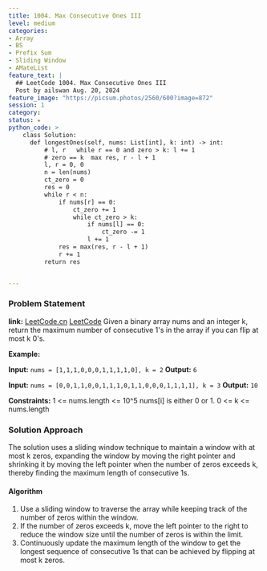 ```yaml
---
title: 1004. Max Consecutive Ones III
level: medium
categories:
- Array
- BS
- Prefix Sum
- Sliding Window
- AMateList
feature_text: |
  ## LeetCode 1004. Max Consecutive Ones III
  Post by ailswan Aug. 20, 2024
feature_image: "https://picsum.photos/2560/600?image=872"
session: 1
category:
status: ★
python_code: >
    class Solution:
      def longestOnes(self, nums: List[int], k: int) -> int:
          # l, r   while r == 0 and zero > k: l += 1  
          # zero == k  max res, r - l + 1
          l, r = 0, 0
          n = len(nums)
          ct_zero = 0
          res = 0
          while r < n:
              if nums[r] == 0:
                  ct_zero += 1
                  while ct_zero > k:
                      if nums[l] == 0:
                          ct_zero -= 1
                      l += 1
              res = max(res, r - l + 1)
              r += 1
          return res


---
```


### Problem Statement
**link:**
[LeetCode.cn](https://leetcode.cn/problems/max-consecutive-ones-iii/)
[LeetCode](https://leetcode.com/max-consecutive-ones-iii/)
Given a binary array nums and an integer k, return the maximum number of consecutive 1's in the array if you can flip at most k 0's.

**Example:**

**Input:** `nums = [1,1,1,0,0,0,1,1,1,1,0], k = 2`
**Output:** `6`

**Input:** `nums = [0,0,1,1,0,0,1,1,1,0,1,1,0,0,0,1,1,1,1], k = 3`
**Output:** `10`

**Constraints:**
1 <= nums.length <= 10^5
nums[i] is either 0 or 1.
0 <= k <= nums.length

### Solution Approach
The solution uses a sliding window technique to maintain a window with at most k zeros, expanding the window by moving the right pointer and shrinking it by moving the left pointer when the number of zeros exceeds k, thereby finding the maximum length of consecutive 1s.

#### Algorithm
1. Use a sliding window to traverse the array while keeping track of the number of zeros within the window.
2. If the number of zeros exceeds k, move the left pointer to the right to reduce the window size until the number of zeros is within the limit.
3. Continuously update the maximum length of the window to get the longest sequence of consecutive 1s that can be achieved by flipping at most k zeros.